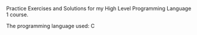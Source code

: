 Practice Exercises and Solutions for my High Level Programming Language 1 course. 

The programming language used: C


